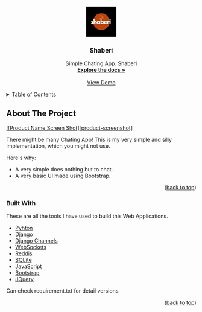 <div id="top"></div>
<!--
[![Contributors][contributors-shield]][contributors-url]
[![Forks][forks-shield]][forks-url]
[![Stargazers][stars-shield]][stars-url]
[![Issues][issues-shield]][issues-url]
[![LinkedIn][linkedin-shield]][linkedin-url]

-->

<!-- PROJECT LOGO -->
<br />
<div align="center">
  <a href="https://github.com/heyharshjaiswal/shaberi">
    <img src="chats_app/static/chats_app/shaberi.png" alt="Logo" width="80" height="80">
  </a>

  <h3 align="center">Shaberi</h3>

  <p align="center">
    Simple Chating App. Shaberi
    <br />
    <a href="https://github.com/heyharshjaiswal/shaberi"><strong>Explore the docs »</strong></a>
    <br />
    <br />
    <a href="https://github.com/heyharshjaiswal/shaberi">View Demo</a>
    <!-- ·
    <a href="https://github.com/othneildrew/Best-README-Template/issues">Report Bug</a>
    ·
    <a href="https://github.com/othneildrew/Best-README-Template/issues">Request Feature</a> -->
  </p>
</div>



<!-- TABLE OF CONTENTS -->
<details>
  <summary>Table of Contents</summary>
  <ol>
    <li>
      <a href="#about-the-project">About The Project</a>
      <ul>
        <li><a href="#built-with">Built With</a></li>
      </ul>
    </li>
  </ol>
</details>



<!-- ABOUT THE PROJECT -->
## About The Project

[![Product Name Screen Shot][product-screenshot]](https://drive.google.com/file/d/1HA_WeKilO7LMIuN2hrfA6hVPyPuvl_0v/view?usp=sharing)

There might be many Chating App! This is my very simple and silly implementation, which you might not use.

Here's why:
* A very simple does nothing but to chat.
* A very basic UI made using Bootstrap.


<p align="right">(<a href="#top">back to top</a>)</p>



### Built With

These are all the tools I have used to build this Web Applications.

* [Pyhton](https://www.python.org/)
* [Django](https://www.djangoproject.com/)
* [Django Channels](https://channels.readthedocs.io/en/stable/)
* [WebSockets](https://websockets.readthedocs.io/en/stable/)
* [Reddis](https://redis.io/)
* [SQLite](https://www.sqlite.org/index.html)
* [JavaScript](https://www.javascript.com/)
* [Bootstrap](https://getbootstrap.com)
* [JQuery](https://jquery.com)

Can check requirement.txt for detail versions

<p align="right">(<a href="#top">back to top</a>)</p>

